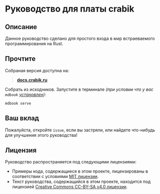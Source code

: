 # Руководство для платы crabik

<!-- **РУКОВОДСТВО ЕЩЕ НЕ ЗАВЕРШЕНО** -->

## Описание
Данное руководство сделано для простого входа в мир встраеваемого программирования на Rust.

## Прочтите
Собраная версия доступна на:
> [**docs.crabik.ru**](https://docs.crabik.ru)

Собрать из исходников. Запустите в терминале *(при условии что у вас `mdbook` [установлен](https://github.com/rust-lang/mdBook#installation))*:

```console
mdbook serve
```

## Ваш вклад
Пожалуйста, откройте `issue`, если вы застряли, или найдете что-нибудь для улучшения этого руководства!

## Лицензия

Руководство распространяется под следующими лицензиями:
- Примеры кода, содержащиеся в этом проекте, лицензированы в соответствии с условиями [MIT лицензии](https://opensource.org/licenses/MIT).
- Текст руководства, содержащийся в этом проекте, находится под лицензией [Creative Commons CC-BY-SA v4.0 лицензии](https://creativecommons.org/licenses/by-sa/4.0/legalcode).
